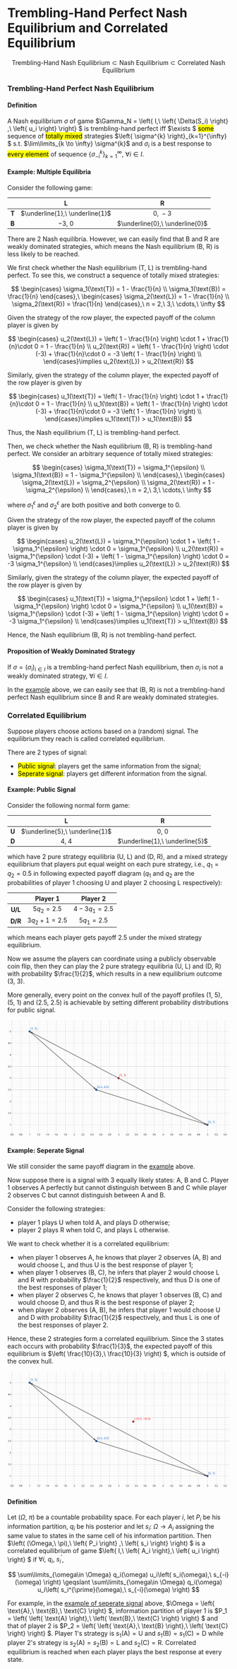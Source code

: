 # Trembling-Hand Perfect Nash Equilibrium and Correlated Equilibrium

$$
\text{Trembling-Hand Nash Equilibrium}\subset \text{Nash Equilibrium}\subset \text{Correlated Nash Equilibrium}
$$

### Trembling-Hand Perfect Nash Equilibrium

#### Definition
A Nash equilibrium $\sigma$ of game $\Gamma_N = \left\{ I,\ \left\{ \Delta(S_i) \right\} ,\ \left\{ u_i \right\}  \right\} $ is trembling-hand perfect iff $\exists $ <mark>some</mark> sequence of <mark>totally mixed</mark> strategies $\left\{ \sigma^{k} \right\}_{k=1}^{\infty} $ s.t. $\lim\limits_{k \to \infty} \sigma^{k}$ and $\sigma_i$ is a best response to <mark>every element</mark> of sequence $\left\{ \sigma_{-i}^{k} \right\}_{k=1}^{\infty}$, $\forall i\in I$.

#### Example: Multiple Equilibria
Consider the following game: 

<div class='centertable'>

|       |                L                |                R                |
| :---: | :-----------------------------: | :-----------------------------: |
| **T** | $\underline{1},\ \underline{1}$ |            $0,\ -3$             |
| **B** |            $-3,\ 0$             | $\underline{0},\ \underline{0}$ |
</div class='centertable'>

There are 2 Nash equilibria. However, we can easily find that $\text{B}$ and $\text{R}$ are weakly dominated strategies, which means the Nash equilibrium $(\text{B},\ \text{R})$ is less likely to be reached.

We first check whether the Nash equilibrium $(\text{T},\ \text{L})$ is trembling-hand perfect. To see this, we construct a sequence of totally mixed strategies: 

$$
\begin{cases}
    \sigma_1(\text{T}) = 1 - \frac{1}{n} \\
    \sigma_1(\text{B}) = \frac{1}{n} 
\end{cases},\
\begin{cases}
    \sigma_2(\text{L}) = 1 - \frac{1}{n} \\
    \sigma_2(\text{R}) = \frac{1}{n} 
\end{cases},\
n = 2,\ 3,\ \cdots,\ \infty
$$

Given the strategy of the row player, the expected payoff of the column player is given by 

$$
\begin{cases}
    u_2(\text{L}) = \left( 1 - \frac{1}{n} \right) \cdot 1 + \frac{1}{n}\cdot 0 = 1 - \frac{1}{n}  \\
    u_2(\text{R}) = \left( 1 - \frac{1}{n} \right) \cdot (-3) + \frac{1}{n}\cdot 0 = -3 \left( 1 - \frac{1}{n} \right)   \\
\end{cases}\implies
u_2(\text{L}) > u_2(\text{R})
$$

Similarly, given the strategy of the column player, the expected payoff of the row player is given by 

$$
\begin{cases}
    u_1(\text{T}) = \left( 1 - \frac{1}{n} \right) \cdot 1 + \frac{1}{n}\cdot 0 = 1 - \frac{1}{n}  \\
    u_1(\text{B}) = \left( 1 - \frac{1}{n} \right) \cdot (-3) + \frac{1}{n}\cdot 0 = -3 \left( 1 - \frac{1}{n} \right)   \\
\end{cases}\implies
u_1(\text{T}) > u_1(\text{B})
$$

Thus, the Nash equilibrium $(\text{T},\ \text{L})$ is trembling-hand perfect.

Then, we check whether the Nash equilibrium $(\text{B},\ \text{R})$ is trembling-hand perfect. We consider an arbitrary sequence of totally mixed strategies: 

$$
\begin{cases}
    \sigma_1(\text{T}) = \sigma_1^{\epsilon} \\
    \sigma_1(\text{B}) = 1 - \sigma_1^{\epsilon} \\
\end{cases},\ 
\begin{cases}
    \sigma_2(\text{L}) = \sigma_2^{\epsilon} \\
    \sigma_2(\text{R}) = 1 - \sigma_2^{\epsilon} \\
\end{cases},\ 
n = 2,\ 3,\ \cdots,\ \infty
$$

where $\sigma_1^{\epsilon}$ and $\sigma_2^{\epsilon}$ are both positive and both converge to $0$.

Given the strategy of the row player, the expected payoff of the column player is given by 

$$
\begin{cases}
    u_2(\text{L}) = \sigma_1^{\epsilon} \cdot 1 + \left( 1 - \sigma_1^{\epsilon} \right) \cdot 0 = \sigma_1^{\epsilon}  \\
    u_2(\text{R}) = \sigma_1^{\epsilon} \cdot (-3) + \left( 1 - \sigma_1^{\epsilon} \right) \cdot 0 = -3 \sigma_1^{\epsilon}  \\
\end{cases}\implies
u_2(\text{L}) > u_2(\text{R})
$$

Similarly, given the strategy of the column player, the expected payoff of the row player is given by 

$$
\begin{cases}
    u_1(\text{T}) = \sigma_1^{\epsilon} \cdot 1 + \left( 1 - \sigma_1^{\epsilon} \right) \cdot 0 = \sigma_1^{\epsilon}  \\
    u_1(\text{B}) = \sigma_1^{\epsilon} \cdot (-3) + \left( 1 - \sigma_1^{\epsilon} \right) \cdot 0 = -3 \sigma_1^{\epsilon}  \\
\end{cases}\implies
u_1(\text{T}) > u_1(\text{B})
$$

Hence, the Nash equilibrium $(\text{B},\ \text{R})$ is not trembling-hand perfect.

#### Proposition of Weakly Dominated Strategy
If $\sigma = (\sigma_i)_{i\in I}$ is a trembling-hand perfect Nash equilibrium, then $\sigma_i$ is not a weakly dominated strategy, $\forall i\in I$.

In the [example](#example-multiple-equilibria) above, we can easily see that $(\text{B},\ \text{R})$ is not a trembling-hand perfect Nash equilibrium since $\text{B}$ and $\text{R}$ are weakly dominated strategies.

### Correlated Equilibrium
Suppose players choose actions based on a (random) signal. The equilibrium they reach is called correlated equilibrium.

There are 2 types of signal: 
- <mark>Public signal</mark>: players get the same information from the signal;
- <mark>Seperate signal</mark>: players get different information from the signal.

#### Example: Public Signal
Consider the following normal form game: 

<div class='centertable'>

|       |                L                |                R                |
| :---: | :-----------------------------: | :-----------------------------: |
| **U** | $\underline{5},\ \underline{1}$ |             $0,\ 0$             |
| **D** |             $4,\ 4$             | $\underline{1},\ \underline{5}$ |
</div class='centertable'>

which have 2 pure strategy equilibria $(\text{U},\ \text{L})$ and $(\text{D},\ \text{R})$, and a mixed strategy equilibrium that players put equal weight on each pure strategy, i.e., $q_1=q_2=0.5$ in following expected payoff diagram ($q_1$ and $q_2$ are the probabilities of player 1 choosing $\text{U}$ and player 2 choosing $\text{L}$ respectively): 

<div class='centertable'>

|         |   Player 1   |   Player 2   |
| :-----: | :----------: | :----------: |
| **U/L** |  $5q_2=2.5$  | $4-3q_1=2.5$ |
| **D/R** | $3q_2+1=2.5$ |  $5q_1=2.5$  |
</div class='centertable'>

which means each player gets payoff $2.5$ under the mixed strategy equilibrium.

Now we assume the players can coordinate using a publicly observable coin flip, then they can play the 2 pure strategy equilibria $(\text{U},\ \text{L})$ and $(\text{D},\ \text{R})$ with probability $\frac{1}{2}$, which results in a new equilibrium outcome $(3,\ 3)$.

More generally, every point on the convex hull of the payoff profiles $(1,\ 5)$, $(5,\ 1)$ and $(2.5,\ 2.5)$ is achievable by setting different probability distributions for public signal.

<div align='center'>

![](image/2022-05-18-17-12-54.png)
</div align='center'>

#### Example: Seperate Signal
We still consider the same payoff diagram in the [example](#example-public-signal) above.

Now suppose there is a signal with 3 equally likely states: $\text{A}$, $\text{B}$ and $\text{C}$. Player 1 observes $\text{A}$ perfectly but cannot distinguish between $\text{B}$ and $\text{C}$ while player 2 observes $\text{C}$ but cannot distinguish between $\text{A}$ and $\text{B}$.

Consider the following strategies: 
- player 1 plays $\text{U}$ when told $\text{A}$, and plays $\text{D}$ otherwise;
- player 2 plays $\text{R}$ when told $\text{C}$, and plays $\text{L}$ otherwise.

We want to check whether it is a correlated equilibrium: 
- when player 1 observes $\text{A}$, he knows that player 2 observes $(\text{A},\ \text{B})$ and would choose $\text{L}$, and thus $\text{U}$ is the best response of player 1;
- when player 1 observes $(\text{B},\ \text{C})$, he infers that player 2 would choose $\text{L}$ and $\text{R}$ with probability $\frac{1}{2}$ respectively, and thus $\text{D}$ is one of the best responses of player 1;
- when player 2 observes $\text{C}$, he knows that player 1 observes $(\text{B},\ \text{C})$ and would choose $\text{D}$, and thus $\text{R}$ is the best response of player 2;
- when player 2 observes $(\text{A},\ \text{B})$, he infers that player 1 would choose $\text{U}$ and $\text{D}$ with probability $\frac{1}{2}$ respectively, and thus $\text{L}$ is one of the best responses of player 2.

Hence, these 2 strategies form a correlated equilibrium. Since the 3 states each occurs with probability $\frac{1}{3}$, the expected payoff of this equilibrium is $\left( \frac{10}{3},\ \frac{10}{3} \right) $, which is outside of the convex hull.

<div align='center'>

![](image/2022-05-18-17-56-30.png)
</div align='center'>

#### Definition
Let $(\Omega,\ \pi)$ be a countable probability space. For each player $i$, let $P_i$ be his information partition, $q_i$ be his posterior and let $s_i:\ \Omega \to A_i$ assigning the same value to states in the same cell of his information partition. Then $\left( (\Omega,\ \pi),\ \left\{ P_i \right\} ,\ \left\{ s_i \right\}  \right) $ is a correlated equilibrium of game $\left\{ I,\ \left\{ A_i \right\},\ \left\{ u_i \right\}   \right\} $ if $\forall i,\ q_i,\ s_i^{\prime}$, 

$$
\sum\limits_{\omega\in \Omega} q_i(\omega) u_i\left( s_i(\omega),\ s_{-i}(\omega) \right) \geqslant \sum\limits_{\omega\in \Omega} q_i(\omega) u_i\left( s_i^{\prime}(\omega),\ s_{-i}(\omega) \right)
$$

For example, in the [example of seperate signal](#example-seperate-signal) above, $\Omega = \left\{ \text{A},\ \text{B},\ \text{C} \right\} $, information partition of player 1 is $P_1 = \left\{ \left\{ \text{A} \right\},\ \left\{ \text{B},\ \text{C} \right\}   \right\} $ and that of player 2 is $P_2 = \left\{ \left\{ \text{A},\ \text{B} \right\},\ \left\{ \text{C} \right\}   \right\} $. Player 1's strategy is $s_1(\text{A}) = \text{U}$ and $s_1(\text{B})=s_1(\text{C})=\text{D}$ while player 2's strategy is $s_2(\text{A})=s_2(\text{B})=\text{L}$ and $s_2(\text{C})=\text{R}$. Correlated equilibrium is reached when each player plays the best response at every state.